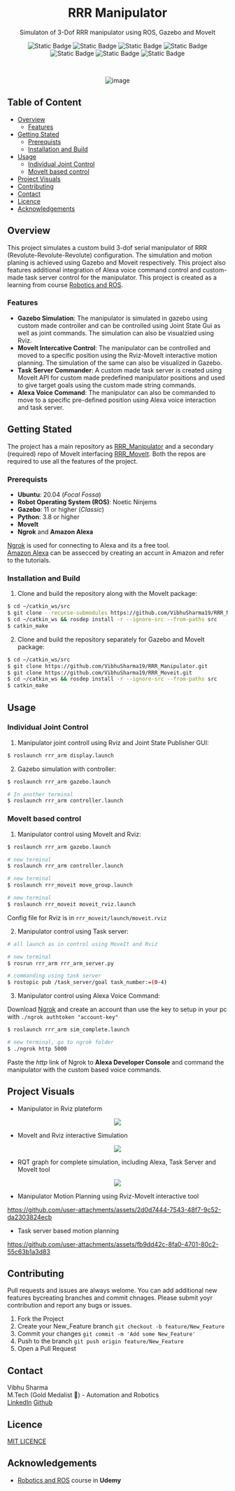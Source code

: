 <div align="center">

# RRR Manipulator 
Simulaton of 3-Dof RRR manipulator using ROS, Gazebo and MoveIt

![Static Badge](https://img.shields.io/badge/Ubuntu-20.04_(Focal_Fossa)-orange)
![Static Badge](https://img.shields.io/badge/ROS-Noetic_Ninjemys-lightgreen)
![Static Badge](https://img.shields.io/badge/Python-3.8.10-red)
![Static Badge](https://img.shields.io/badge/Gazebo-11+-blue)
![Static Badge](https://img.shields.io/badge/CAD-SolidWorks-yellow)
![Static Badge](https://img.shields.io/badge/Cloud_Gateway-Ngrok-lightblue)
![Static Badge](https://img.shields.io/badge/LICENSE-MIT-violet)

<br/>

![image](https://github.com/VibhuSharma19/RRR_Manipulator/blob/master/images/Manipulator.png)
</div>

## Table of Content
* [Overview](#overview)
  * [Features](#features)
* [Getting Stated](#getting-stated)
  * [Prerequists](#prerequists)
  * [Installation and Build](#installation-and-build)
* [Usage](#usage)
  * [Individual Joint Control](#individual-joint-control)
  * [MoveIt based control](#moveit-based-control)
* [Project Visuals](#project-visuals)
* [Contributing](#contributing)
* [Contact](#contact)
* [Licence](#licence)
* [Acknowledgements](#acknowledgements)



## Overview
This project simulates a custom build 3-dof serial manipulator of RRR (Revolute-Revolute-Revolute) configuration. The simulation and motion planing is achieved using Gazebo and Moveit respectively. This project also features additional integration of Alexa voice command control and custom-made task server control for the manipulator. This project is created as a learning from course [Robotics and ROS](https://www.udemy.com/course/robotics-and-ros-learn-by-doing-manipulators/?couponCode=KEEPLEARNING).

### Features
* __Gazebo Simulation__: The manipulator is simulated in gazebo using custom made controller and can be controlled using Joint State Gui as well as joint commands. The simulation can also be visualzied using Rviz.
* __MoveIt Intercative Control__: The manipulator can be controlled and moved to a specific position using the Rviz-MoveIt interactive motion planning. The simulation of the same can also be visualized in Gazebo.
* __Task Server Commander__: A custom made task server is created using MoveIt API for custom made predefined manipulator positions and used to give target goals using the custom made string commands.
* __Alexa Voice Command__: The manipulator can also be commanded to move to a specific pre-defined position using Alexa voice interaction and task server.
  
## Getting Stated
The project has a main repository as [RRR_Manipulator](https://github.com/VibhuSharma19/RRR_Manipulator.git) and a secondary (required) repo of MoveIt interfacing [RRR_MoveIt](https://github.com/VibhuSharma19/RRR_Moveit.git). Both the repos are required to use all the features of the project.

### Prerequists
* __Ubuntu__: 20.04 (_Focal Fossa_)
* __Robot Operating System (ROS)__: Noetic Ninjems
* __Gazebo__: 11 or higher (_Classic_)
* __Python__: 3.8 or higher
* __MoveIt__
* __Ngrok__ and __Amazon Alexa__

[Ngrok](https://ngrok.com/download) is used for connecting to Alexa and its a free tool.  
[Amazon Alexa](https://developer.amazon.com/en-US/alexa/alexa-skills-kit) can be assecced by creating an accunt in Amazon and refer to the tutorials.

### Installation and Build
1. Clone and build the repository along with the MoveIt package:
```sh
$ cd ~/catkin_ws/src  
$ git clone --recurse-submodules https://github.com/VibhuSharma19/RRR_Manipulator.git  
$ cd ~/catkin_ws && rosdep install -r --ignore-src --from-paths src 
$ catkin_make
```

2. Clone and build the repository separately for Gazebo and MoveIt package:
```sh
$ cd ~/catkin_ws/src  
$ git clone https://github.com/VibhuSharma19/RRR_Manipulator.git  
$ git clone https://github.com/VibhuSharma19/RRR_Moveit.git
$ cd ~/catkin_ws && rosdep install -r --ignore-src --from-paths src 
$ catkin_make
```

## Usage

### Individual Joint Control

1. Manipulator joint controll using Rviz and Joint State Publisher GUI:
```sh
$ roslaunch rrr_arm display.launch
```

2. Gazebo simulation with controller:
```sh
$ roslaunch rrr_arm gazebo.launch

# In another terminal
$ roslaunch rrr_arm controller.launch
```
### MoveIt based control

1. Manipulator control using MoveIt and Rviz:
```sh
$ roslaunch rrr_arm gazebo.launch

# new terminal
$ roslaunch rrr_arm controller.launch

# new terminal
$ roslaunch rrr_moveit move_group.launch

# new terminal
$ roslaunch rrr_moveit moveit_rviz.launch
```

Config file for Rviz is in `rrr_moveit/launch/moveit.rviz`

2. Manipulator control using Task server:
```sh
# all launch as in control using MoveIt and Rviz

# new terminal
$ rosrun rrr_arm rrr_arm_server.py

# commanding using task server
$ rostopic pub /task_server/goal task_number:=(0-4)
```

3. Manipulator control using Alexa Voice Command:

Download [Ngrok](https://ngrok.com/download) and create an account than use the key to setup in your pc with `./ngrok authtoken "account-key"`
```sh
$ roslaunch rrr_arm sim_complete.launch

# new terminal, go to ngrok folder
$ ./ngrok http 5000
```

Paste the _http_ link of Ngrok to __Alexa Developer Console__ and command the manipulator with the custom based voice commands.

## Project Visuals

* Manipulator in Rviz plateform
<p align="center">
<img src="https://github.com/VibhuSharma19/RRR_Manipulator/blob/master/images/display_rviz.png">
</p>

* MoveIt and Rviz interactive Simulation
<p align="center">
<img src="https://github.com/VibhuSharma19/RRR_Manipulator/blob/master/images/moveit_rviz_interface.png">
</p>

* RQT graph for complete simulation, including Alexa, Task Server and MoveIt tool
<p align="center">   
<img src="https://github.com/VibhuSharma19/RRR_Manipulator/blob/master/images/rosgraph_node_only.png">
</p>

* Manipulator Motion Planning using Rviz-MoveIt interactive tool

https://github.com/user-attachments/assets/2d0d7444-7543-48f7-9c52-da2303824ecb

* Task server based motion planning 

https://github.com/user-attachments/assets/fb9dd42c-8fa0-4701-80c2-55c63b1a3d83

## Contributing

Pull requests and issues are always welome. You can add additional new features bycreating branches and commit chnages. Please submit yoyr contribution and report any bugs or issues.


1. Fork the Project
2. Create your New_Feature branch `git checkout -b feature/New_Feature`
3. Commit your changes `git commit -m 'Add some New_Feature'`
4. Push to the branch `git push origin feature/New_Feature`
5. Open a Pull Request

## Contact
Vibhu Sharma  
M.Tech (Gold Medalist :1st_place_medal:) - Automation and Robotics  
[LinkedIn](www.linkedin.com/in/-vibhu-sharma) 
[Github](https://github.com/VibhuSharma19)

## Licence
[MIT LICENCE](https://github.com/VibhuSharma19/RRR_Manipulator/blob/master/LICENSE)

## Acknowledgements

* [Robotics and ROS](https://www.udemy.com/course/robotics-and-ros-learn-by-doing-manipulators/?couponCode=KEEPLEARNING) course in __Udemy__


